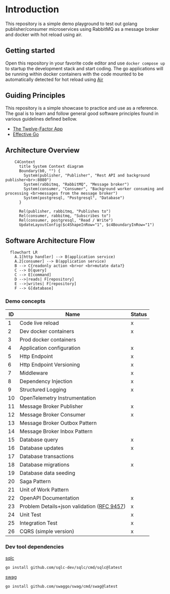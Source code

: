 # Introduction

This repository is a simple demo playground to test out golang publisher/consumer microservices using RabbitMQ as a message broker and docker with hot reload using air.

## Getting started

Open this repository in your favorite code editor and use `docker compose up` to startup the development stack and start coding. The go applications will be running within docker containers with the code mounted to be automatically detected for hot reload using [Air](https://github.com/air-verse/air)

## Guiding Principles

This repository is a simple showcase to practice and use as a reference. The goal is to learn and follow general good software principles found in various guidelines defined bellow.

- [The Twelve-Factor App](https://12factor.net)
- [Effective Go](https://go.dev/doc/effective_go)

## Architecture Overview

```mermaid
    C4Context
      title System Context diagram
      Boundary(b0, "") {
        System(publisher, "Publisher", "Rest API and background publisher<br>:8080")
        System(rabbitmq, "RabbitMQ", "Message broker")
        System(consumer, "Consumer", "Background worker consuming and processing <br>messages from the message broker")
        System(postgresql, "Postgresql", "Database")
      }

      Rel(publisher, rabbitmq, "Publishes to")
      Rel(consumer, rabbitmq, "Subscribes to")
      Rel(consumer, postgresql, "Read / Write")
      UpdateLayoutConfig($c4ShapeInRow="1", $c4BoundaryInRow="1")

```

## Software Architecture Flow

```mermaid
  flowchart LR
    A.1[http handler] --> B(application service)
    A.2[consumer] --> B(application service)
    B --> C{readonly action <br>or <br>mutate data?}
    C --> D[query]
    C --> E[command]
    D -->|reads| F[repository]
    E -->|writes| F[repository]
    F --> G[database]
```

### Demo concepts

| ID | Name | Status |
| - | - | - |
| 1 | Code live reload | x |
| 2 | Dev docker containers | x |
| 3 | Prod docker containers | |
| 4 | Application configuration | x |
| 5 | Http Endpoint | x |
| 6 | Http Endpoint Versioning | x |
| 7 | Middleware | x |
| 8 | Dependency Injection | x |
| 9 | Structured Logging | x |
| 10 | OpenTelemetry Instrumentation | |
| 11 | Message Broker Publisher | x |
| 12 | Message Broker Consumer | x |
| 13 | Message Broker Outbox Pattern | |
| 14 | Message Broker Inbox Pattern | |
| 15 | Database query | x |
| 16 | Database updates | x |
| 17 | Database transactions | |
| 18 | Database migrations | x |
| 19 | Database data seeding | |
| 20 | Saga Pattern | |
| 21 | Unit of Work Pattern | |
| 22 | OpenAPI Documentation | x |
| 23 | Problem Details+json validation ([RFC 9457](https://datatracker.ietf.org/doc/html/rfc9457)) | x |
| 24 | Unit Test | x |
| 25 | Integration Test | x |
| 26 | CQRS (simple version) | x |

### Dev tool dependencies

[sqlc](https://docs.sqlc.dev/en/latest/index.html)

```shell
go install github.com/sqlc-dev/sqlc/cmd/sqlc@latest
```

[swag](https://github.com/swaggo/swag)

```shell
go install github.com/swaggo/swag/cmd/swag@latest
```
